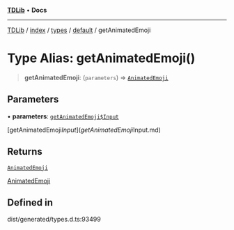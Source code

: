 [**TDLib**](../../../../../../README.md) • **Docs**

***

[TDLib](../../../../../../modules.md) / [index](../../../../../README.md) / [types](../../../README.md) / [default](../README.md) / getAnimatedEmoji

# Type Alias: getAnimatedEmoji()

> **getAnimatedEmoji**: (`parameters`) => [`AnimatedEmoji`](AnimatedEmoji.md)

## Parameters

• **parameters**: [`getAnimatedEmoji$Input`](getAnimatedEmoji$Input.md)

[getAnimatedEmoji$Input](getAnimatedEmoji$Input.md)

## Returns

[`AnimatedEmoji`](AnimatedEmoji.md)

[AnimatedEmoji](AnimatedEmoji.md)

## Defined in

dist/generated/types.d.ts:93499
